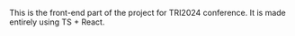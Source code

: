 This is the front-end part of the project for TRI2024 conference. It is made entirely using TS + React.
